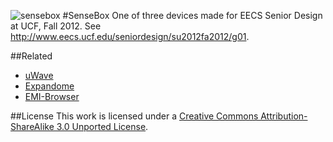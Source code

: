 ![sensebox](https://raw.github.com/antivapor/sensebox/master/sensebox.png)
#SenseBox
One of three devices made for EECS Senior Design at UCF, Fall 2012. See http://www.eecs.ucf.edu/seniordesign/su2012fa2012/g01.

##Related 

* [uWave](https://github.com/antivapor/uwave)
* [Expandome](https://github.com/antivapor/expandome)
* [EMI-Browser](https://github.com/antivapor/emi-browser)

##License
This work is licensed under a [Creative Commons Attribution-ShareAlike 3.0 Unported License](http://creativecommons.org/licenses/by-sa/3.0/). 

